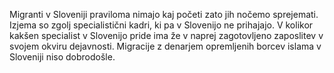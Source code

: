 Migranti v Sloveniji praviloma nimajo kaj početi zato jih nočemo sprejemati. Izjema so zgolj specialistični kadri, ki pa v Slovenijo ne prihajajo. V kolikor kakšen specialist v Slovenijo pride ima že v naprej zagotovljeno zaposlitev v svojem okviru dejavnosti. Migracije z denarjem opremljenih borcev islama v Sloveniji niso dobrodošle.
